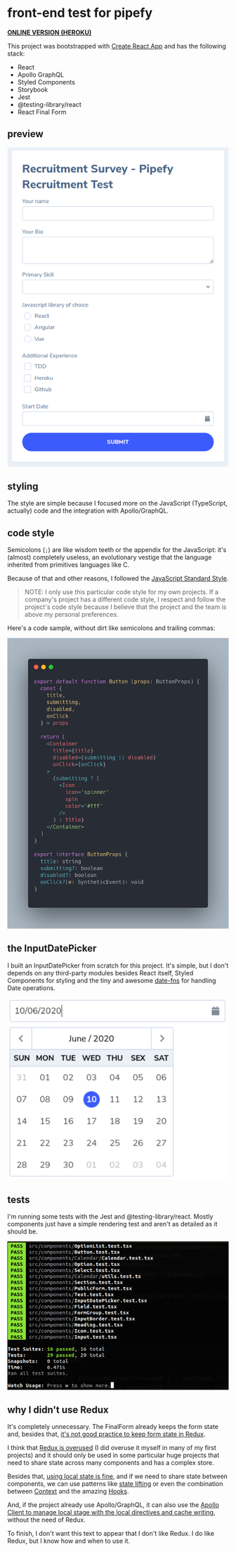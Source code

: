 # front-end test for pipefy

**[ONLINE VERSION (HEROKU)](https://guilherme-na-pipefy.herokuapp.com/)**

This project was bootstrapped with [Create React App](https://github.com/facebook/create-react-app) and
has the following stack:

- React
- Apollo GraphQL
- Styled Components
- Storybook
- Jest
- @testing-library/react
- React Final Form

## preview

<p align="center">
  <img src="./preview.png" />
</p>

## styling

The style are simple because I focused more on the JavaScript (TypeScript, actually) code and the integration with Apollo/GraphQL.

## code style

Semicolons (`;`) are like wisdom teeth or the appendix for the JavaScript: it's (almost) completely useless, an evolutionary vestige that the language inherited from primitives languages like C.

Because of that and other reasons, I followed the [JavaScript Standard Style](https://standardjs.com/).

> NOTE: I only use this particular code style for my own projects. If a company's project has a different code style, I respect and follow the project's code style because I believe that the project and the team is above my personal preferences.

Here's a code sample, without dirt like semicolons and trailing commas:

<p align="center">
  <img src="./code-sample.png" />
</p>

## the InputDatePicker

I built an InputDatePicker from scratch for this project. It's simple, but I don't
depends on any third-party modules besides React itself, Styled Components for styling and the tiny and awesome [date-fns](https://date-fns.org/) for handling Date operations.

<p align="center">
  <img src="./input-date-picker.png" style="width: 600px" />
</p>

## tests

I'm running some tests with the Jest and @testing-library/react. Mostly components just have a simple rendering test and aren't as detailed as it should be.

<p align="center">
  <img src="./tests.png" style="width: 600px" />
</p>

## why I didn't use Redux

It's completely unnecessary. The FinalForm already keeps the form state and, besides that, [it's not good practice to keep form state in Redux](https://twitter.com/adielhercules/status/1157342550778359810).

I think that [Redux is overused](https://medium.com/@dan_abramov/you-might-not-need-redux-be46360cf367) (I did overuse it myself in many of my first projects) and it should only be used in some particular huge projects that need to share state across many components and has a complex store.

Besides that, [using local state is fine](https://twitter.com/dan_abramov/status/842326284533432320),
and if we need to share state between components, we can use patterns like [state lifting](https://reactjs.org/docs/lifting-state-up.html#lifting-state-up) or even the combination between [Context](https://reactjs.org/docs/context.html#when-to-use-context) and the amazing [Hooks](https://reactjs.org/docs/hooks-state.html).

And, if the project already use Apollo/GraphQL, it can also use the [Apollo Client to manage local stage with the local directives and cache writing](https://blog.apollographql.com/the-future-of-state-management-dd410864cae2), without the need of Redux.

To finish, I don't want this text to appear that I don't like Redux. I do like Redux, but I know how and when to use it.